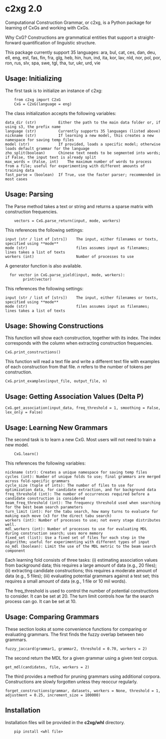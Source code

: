 c2xg 2.0
=============

Computational Construction Grammar, or c2xg, is a Python package for learning of CxGs and working with CxGs. 

Why CxG? Constructions are grammatical entities that support a straight-forward quantification of linguistic structure.

This package currently support 35 languages: ara, bul, cat, ces, dan, deu, ell, eng, est, fas, fin, fra, glg, heb, hin, hun, ind, ita, kor, lav, nld, nor, pol, por, ron, rus, slv, spa, swe, tgl, tha, tur, ukr, urd, vie

Usage: Initializing
---------------------

The first task is to initialize an instance of c2xg:

		from c2xg import C2xG
		CxG = C2xG(language = eng)
	
The class initialization accepts the following variables:

	data_dir (str)	 		Either the path to the main data folder or, if using s3, the prefix name
	language (str)	 		Currently supports 35 languages (listed above)
	nickname (str)	 		If learning a new model, this creates a new namespace for saving temp files
	model (str)			 	If provided, loads a specific model; otherwise loads default grammar for the language
	zho_split(boolean)	 	Chinese text needs to be segmented into words; if False, the input text is already split
	max_words = (False, int)	The maximum number of words to process from a file; useful for experimenting with different amounts of training data
	fast_parse = (boolean)	If True, use the faster parser; recommended in most cases
		
Usage: Parsing
---------------

The Parse method takes a text or string and returns a sparse matrix with construction frequencies.

		vectors = CxG.parse_return(input, mode, workers)
		
This references the following settings:
	
	input (str / list of [strs])	The input, either filenames or texts, specified using **mode**
	mode (str)						files assumes input as filenames; lines takes a list of texts
	workers (int)					Number of processes to use
	
A generator function is also available.

      for vector in CxG.parse_yield(input, mode, workers):
            print(vector)
    
This references the following settings:

    input (str / list of [strs])	The input, either filenames or texts, specified using **mode**
	mode (str)						files assumes input as filenames; lines takes a list of texts

Usage: Showing Constructions
----------------------------
This function will show each construction, together with its index. The index corresponds with the column when extracting construction frequencies.

	CxG.print_constructions()

This function will read a text file and write a different text file with examples of each construction from that file. $n$ refers to the number of tokens per construction.

	CxG.print_examples(input_file, output_file, n)


Usage: Getting Association Values (Delta P)
-----------------------------

	CxG.get_association(input_data, freq_threshold = 1, smoothing = False, lex_only = False)

Usage: Learning New Grammars
-----------------------------
The second task is to learn a new CxG. Most users will not need to train a new model.

		CxG.learn()
	
This references the following variables:

	nickname (str): Creates a unique namespace for saving temp files
	cycles (int): Number of unique folds to use; final grammars are merged across fold-specific grammars
	cycle_size (tuple of ints): The number of files to use for optimization data, for candidate extraction, and for background data
	freq_threshold (int): The number of occurrences required before a candidate construction is considered
	beam_freq_threshold (int): The frequency threshold used when searching for the best beam search parameters
	turn_limit (int): For the tabu search, how many turns to evaluate for making each move (x3 for the direct tabu search)
	workers (int): Number of processes to use; not every stage distributes well.
	mdl_workers (int): Number of processes to use for evaluating MDL during construction search; uses more memory
	fixed_set (list): Use a fixed set of files for each step in the algorithm; useful for experimenting with different types of input
	no_mdl (boolean): Limit the use of the MDL metric to the beam search component

Each learning fold consists of three tasks: (i) estimating association values from background data; this requires a large amount of data (e.g., 20 files); (ii) extracting candidate constructions; this requires a moderate amount of data (e.g., 5 files); (iii) evaluating potential grammars against a test set; this requires a small amount of data (e.g., 1 file or 10 mil words).

The freq_threshold is used to control the number of potential constructions to consider. It can be set at 20. The turn limit controls how far the search process can go. It can be set at 10.

Usage: Comparing Grammars
--------------
These section looks at some convenience functions for comparing or evaluating grammars. The first finds the fuzzy overlap between two grammars.

	fuzzy_jaccard(grammar1, grammar2, threshold = 0.70, workers = 2)

The second return the MDL for a given grammar using a given test corpus.

	get_mdl(candidates, file, workers = 2)

The third provides a method for pruning grammars using additional corpora. Constructions are slowly forgotten unless they reoccur regularly.

	forget_constructions(grammar, datasets, workers = None, threshold = 1, adjustment = 0.25, increment_size = 100000)

Installation
--------------

Installation files will be provided in the **c2xg/whl** directory.

		pip install <whl file>
		